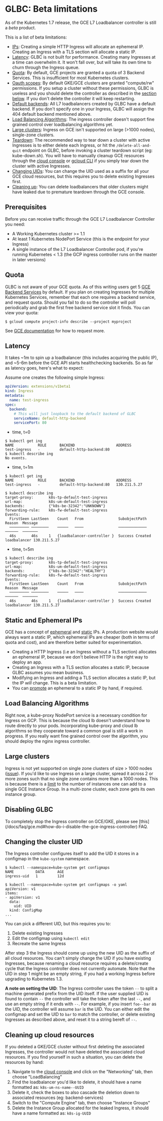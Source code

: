 # GLBC: Beta limitations

As of the Kubernetes 1.7 release, the GCE L7 Loadbalancer controller is still a *beta* product.

This is a list of beta limitations:

* [IPs](#static-and-ephemeral-ips): Creating a simple HTTP Ingress will allocate an ephemeral IP. Creating an Ingress with a TLS section will allocate a static IP.
* [Latency](#latency): GLBC is not built for performance. Creating many Ingresses at a time can overwhelm it. It won't fall over, but will take its own time to churn through the Ingress queue.
* [Quota](#quota): By default, GCE projects are granted a quota of 3 Backend Services. This is insufficient for most Kubernetes clusters.
* [Oauth scopes](https://cloud.google.com/compute/docs/authentication): By default GKE/GCE clusters are granted "compute/rw" permissions. If you setup a cluster without these permissions, GLBC is useless and you should delete the controller as described in the [section below](#disabling-glbc). If you don't delete the controller it will keep restarting.
* [Default backends](https://cloud.google.com/compute/docs/load-balancing/http/url-map#url_map_simplest_case): All L7 loadbalancers created by GLBC have a default backend. If you don't specify one in your Ingress, GLBC will assign the 404 default backend mentioned above.
* [Load Balancing Algorithms](#load-balancing-algorithms): The ingress controller doesn't support fine grained control over loadbalancing algorithms yet.
* [Large clusters](#large-clusters): Ingress on GCE isn't supported on large (>1000 nodes), single-zone clusters.
* [Teardown](README.md#deletion): The recommended way to tear down a cluster with active Ingresses is to either delete each Ingress, or hit the `/delete-all-and-quit` endpoint on GLBC, before invoking a cluster teardown script (eg: kube-down.sh). You will have to manually cleanup GCE resources through the [cloud console](https://cloud.google.com/compute/docs/console#access) or [gcloud CLI](https://cloud.google.com/compute/docs/gcloud-compute/) if you simply tear down the cluster with active Ingresses.
* [Changing UIDs](#changing-the-cluster-uid): You can change the UID used as a suffix for all your GCE cloud resources, but this requires you to delete existing Ingresses first.
* [Cleaning up](#cleaning-up-cloud-resources): You can delete loadbalancers that older clusters might have leaked due to premature teardown through the GCE console.

## Prerequisites

Before you can receive traffic through the GCE L7 Loadbalancer Controller you need:
* A Working Kubernetes cluster >= 1.1
* At least 1 Kubernetes NodePort Service (this is the endpoint for your Ingress)
* A single instance of the L7 Loadbalancer Controller pod, if you're running Kubernetes < 1.3 (the GCP ingress controller runs on the master in later versions)

## Quota

GLBC is not aware of your GCE quota. As of this writing users get 5 [GCE Backend Services](https://cloud.google.com/compute/docs/load-balancing/http/backend-service) by default. If you plan on creating Ingresses for multiple Kubernetes Services, remember that each one requires a backend service, and request quota. Should you fail to do so the controller will poll periodically and grab the first free backend service slot it finds. You can view your quota:

```console
$ gcloud compute project-info describe --project myproject
```
See [GCE documentation](https://cloud.google.com/compute/docs/resource-quotas#checking_your_quota) for how to request more.

## Latency

It takes ~1m to spin up a loadbalancer (this includes acquiring the public IP), and ~5-6m before the GCE API starts healthchecking backends. So as far as latency goes, here's what to expect:

Assume one creates the following simple Ingress:
```yaml
apiVersion: extensions/v1beta1
kind: Ingress
metadata:
  name: test-ingress
spec:
  backend:
    # This will just loopback to the default backend of GLBC
    serviceName: default-http-backend
    servicePort: 80
```

* time, t=0
```console
$ kubectl get ing
NAME           RULE      BACKEND                   ADDRESS
test-ingress   -         default-http-backend:80
$ kubectl describe ing
No events.
```

* time, t=1m
```console
$ kubectl get ing
NAME           RULE      BACKEND                   ADDRESS
test-ingress   -         default-http-backend:80   130.211.5.27

$ kubectl describe ing
target-proxy:		k8s-tp-default-test-ingress
url-map:		    k8s-um-default-test-ingress
backends:		    {"k8s-be-32342":"UNKNOWN"}
forwarding-rule:	k8s-fw-default-test-ingress
Events:
  FirstSeen	LastSeen	Count	From				SubobjectPath	Reason	Message
  ─────────	────────	─────	────				─────────────	──────	───────
  46s		46s		1	{loadbalancer-controller }	Success	Created loadbalancer 130.211.5.27
```

* time, t=5m
```console
$ kubectl describe ing
target-proxy:		k8s-tp-default-test-ingress
url-map:		    k8s-um-default-test-ingress
backends:		    {"k8s-be-32342":"HEALTHY"}
forwarding-rule:	k8s-fw-default-test-ingress
Events:
  FirstSeen	LastSeen	Count	From				SubobjectPath	Reason	Message
  ─────────	────────	─────	────				─────────────	──────	───────
  46s		46s		1	{loadbalancer-controller }	Success	Created loadbalancer 130.211.5.27

```

## Static and Ephemeral IPs

GCE has a concept of [ephemeral](https://cloud.google.com/compute/docs/instances-and-network#ephemeraladdress) and [static](https://cloud.google.com/compute/docs/instances-and-network#reservedaddress) IPs. A production website would always want a static IP, which ephemeral IPs are cheaper (both in terms of quota and cost), and are therefore better suited for experimentation.
* Creating a HTTP Ingress (i.e an Ingress without a TLS section) allocates an ephemeral IP, because we don't believe HTTP is the right way to deploy an app.
* Creating an Ingress with a TLS section allocates a static IP, because GLBC assumes you mean business.
* Modifying an Ingress and adding a TLS section allocates a static IP, but the IP *will* change. This is a beta limitation.
* You can [promote](https://cloud.google.com/compute/docs/instances-and-network#promote_ephemeral_ip) an ephemeral to a static IP by hand, if required.

## Load Balancing Algorithms

Right now, a kube-proxy NodePort service is a necessary condition for Ingress on GCP. This is because the cloud lb doesn't understand how to route directly to your pods. Incorporating kube-proxy and cloud lb algorithms so they cooperate toward a common goal is still a work in progress. If you really want fine grained control over the algorithm, you should deploy the nginx ingress controller.

## Large clusters

Ingress is not yet supported on single zone clusters of size > 1000 nodes ([issue](https://github.com/kubernetes/contrib/issues/1724)). If you'd like to use Ingress on a large cluster, spread it across 2 or more zones such that no single zone contains more than a 1000 nodes. This is because there is a [limit](https://cloud.google.com/compute/docs/instance-groups/creating-groups-of-managed-instances) to the number of instances one can add to a single GCE Instance Group. In a multi-zone cluster, each zone gets its own instance group.

## Disabling GLBC

To completely stop the Ingress controller on GCE/GKE, please see [this] (/docs/faq/gce.md#how-do-i-disable-the-gce-ingress-controller) FAQ.

## Changing the cluster UID

The Ingress controller configures itself to add the UID it stores in a configmap in the `kube-system` namespace.

```console
$ kubectl --namespace=kube-system get configmaps
NAME          DATA      AGE
ingress-uid   1         12d

$ kubectl --namespace=kube-system get configmaps -o yaml
apiVersion: v1
items:
- apiVersion: v1
  data:
    uid: UID
  kind: ConfigMap
...
```

You can pick a different UID, but this requires you to:

1. Delete existing Ingresses
2. Edit the configmap using `kubectl edit`
3. Recreate the same Ingress

After step 3 the Ingress should come up using the new UID as the suffix of all cloud resources. You can't simply change the UID if you have existing Ingresses, because
renaming a cloud resource requires a delete/create cycle that the Ingress controller does not currently automate. Note that the UID in step 1 might be an empty string,
if you had a working Ingress before upgrading to Kubernetes 1.3.

__A note on setting the UID__: The Ingress controller uses the token `--` to split a machine generated prefix from the UID itself. If the user supplied UID is found to
contain `--` the controller will take the token after the last `--`, and use an empty string if it ends with `--`. For example, if you insert `foo--bar` as the UID,
the controller will assume `bar` is the UID. You can either edit the configmap and set the UID to `bar` to match the controller, or delete existing Ingresses as described
above, and reset it to a string bereft of `--`.

## Cleaning up cloud resources

If you deleted a GKE/GCE cluster without first deleting the associated Ingresses, the controller would not have deleted the associated cloud resources. If you find yourself in such a situation, you can delete the resources by hand:

1. Navigate to the [cloud console](https://console.cloud.google.com/) and click on the "Networking" tab, then choose "LoadBalancing"
2. Find the loadbalancer you'd like to delete, it should have a name formatted as: `k8s-um-ns-name--UUID`
3. Delete it, check the boxes to also cascade the deletion down to associated resources (eg: backend-services)
4. Switch to the "Compute Engine" tab, then choose "Instance Groups"
5. Delete the Instance Group allocated for the leaked Ingress, it should have a name formatted as: `k8s-ig-UUID`
